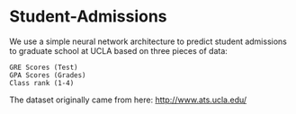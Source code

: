 # Student-Admissions

We use a simple neural network architecture to predict student admissions to graduate school at UCLA based on three pieces of data:

    GRE Scores (Test)
    GPA Scores (Grades)
    Class rank (1-4)
    
The dataset originally came from here: http://www.ats.ucla.edu/
